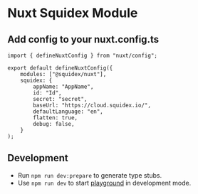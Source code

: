 # Nuxt Squidex Module

## Add config to your nuxt.config.ts

```
import { defineNuxtConfig } from "nuxt/config";

export default defineNuxtConfig({
    modules: ["@squidex/nuxt"],
    squidex: {
        appName: "AppName",
        id: "Id",
        secret: "secret",
        baseUrl: "https://cloud.squidex.io/",
        defaultLanguage: "en",
        flatten: true,
        debug: false,
    }
);
```

## Development

- Run `npm run dev:prepare` to generate type stubs.
- Use `npm run dev` to start [playground](./playground) in development mode.
